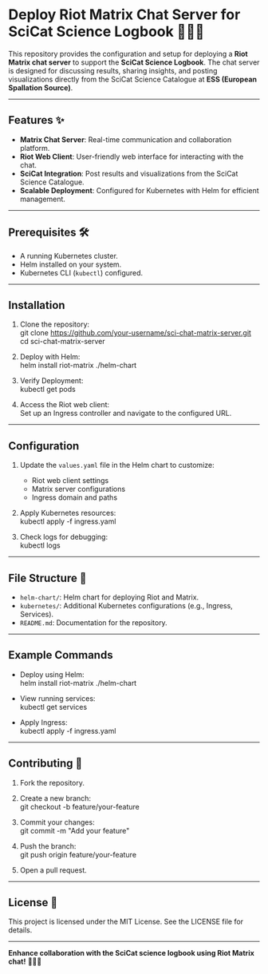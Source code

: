 # Deploy Riot Matrix Chat Server for SciCat Science Logbook 🧑‍🔬💬  

This repository provides the configuration and setup for deploying a **Riot Matrix chat server** to support the **SciCat Science Logbook**. The chat server is designed for discussing results, sharing insights, and posting visualizations directly from the SciCat Science Catalogue at **ESS (European Spallation Source)**.

---

## Features ✨  

- **Matrix Chat Server**: Real-time communication and collaboration platform.  
- **Riot Web Client**: User-friendly web interface for interacting with the chat.  
- **SciCat Integration**: Post results and visualizations from the SciCat Science Catalogue.  
- **Scalable Deployment**: Configured for Kubernetes with Helm for efficient management.  

---

## Prerequisites 🛠️  

- A running Kubernetes cluster.  
- Helm installed on your system.  
- Kubernetes CLI (`kubectl`) configured.  

---

## Installation  

1. Clone the repository:  
git clone https://github.com/your-username/sci-chat-matrix-server.git  
cd sci-chat-matrix-server  

2. Deploy with Helm:  
helm install riot-matrix ./helm-chart  

3. Verify Deployment:  
kubectl get pods  

4. Access the Riot web client:  
Set up an Ingress controller and navigate to the configured URL.  

---

## Configuration  

1. Update the `values.yaml` file in the Helm chart to customize:  
   - Riot web client settings  
   - Matrix server configurations  
   - Ingress domain and paths  

2. Apply Kubernetes resources:  
kubectl apply -f ingress.yaml  

3. Check logs for debugging:  
kubectl logs <pod-name>  

---

## File Structure 📂  

- `helm-chart/`: Helm chart for deploying Riot and Matrix.  
- `kubernetes/`: Additional Kubernetes configurations (e.g., Ingress, Services).  
- `README.md`: Documentation for the repository.  

---

## Example Commands  

- Deploy using Helm:  
  helm install riot-matrix ./helm-chart  

- View running services:  
  kubectl get services  

- Apply Ingress:  
  kubectl apply -f ingress.yaml  

---

## Contributing 🤝  

1. Fork the repository.  
2. Create a new branch:  
git checkout -b feature/your-feature  

3. Commit your changes:  
git commit -m "Add your feature"  

4. Push the branch:  
git push origin feature/your-feature  

5. Open a pull request.  

---

## License 📝  

This project is licensed under the MIT License. See the LICENSE file for details.  

---

**Enhance collaboration with the SciCat science logbook using Riot Matrix chat!** 🧑‍🔬💬  
